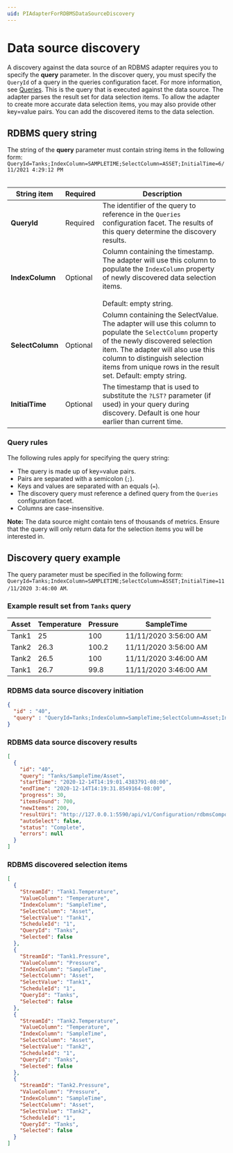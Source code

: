 ```yaml
---
uid: PIAdapterForRDBMSDataSourceDiscovery
---
```


# Data source discovery

A discovery against the data source of an RDBMS adapter requires you to specify the **query** parameter. In the discover query, you must specify the `QueryId` of a query in the queries configuration facet. For more information, see [Queries](xref:PIAdapterForRDBMSQueriesConfiguration). This is the query that is executed against the data source. The adapter parses the result set for data selection items. To allow the adapter to create more accurate data selection items, you may also provide other key=value pairs. You can add the discovered items to the data selection.

## RDBMS query string

The string of the **query** parameter must contain string items in the following form: <br>`QueryId=Tanks;IndexColumn=SAMPLETIME;SelectColumn=ASSET;InitialTime=6/11/2021 4:29:12 PM` <br><br>

| String item      | Required | Description |
|------------------|----------|-------------|
| **QueryId**     | Required | The identifier of the query to reference in the `Queries` configuration facet. The results of this query determine the discovery results. 
| **IndexColumn** | Optional | Column containing the timestamp. The adapter will use this column to populate the `IndexColumn` property of newly discovered data selection items.<br><br> Default: empty string.
| **SelectColumn**    | Optional | Column containing the SelectValue. The adapter will use this column to populate the `SelectColumn` property of the newly discovered selection item. The adapter will also use this column to distinguish selection items from unique rows in the result set. Default: empty string.
| **InitialTime** | Optional | The timestamp that is used to substitute the `?LST?` parameter (if used) in your query during discovery. Default is one hour earlier than current time.

### Query rules

The following rules apply for specifying the query string:

- The query is made up of key=value pairs.
- Pairs are separated with a semicolon (`;`).
- Keys and values are separated with an equals (`=`).
- The discovery query must reference a defined query from the `Queries` configuration facet.
- Columns are case-insensitive.

**Note:** The data source might contain tens of thousands of metrics. Ensure that the query will only return data for the selection items you will be interested in.

## Discovery query example

The query parameter must be specified in the following form:
`QueryId=Tanks;IndexColumn=SAMPLETIME;SelectColumn=ASSET;InitialTime=11/11/2020 3:46:00 AM`.

### Example result set from `Tanks` query

| Asset | Temperature | Pressure | SampleTime |
|-------|-------------|----------|------------|
| Tank1 | 25 | 100 | 11/11/2020 3:56:00 AM |
| Tank2 | 26.3 | 100.2 | 11/11/2020 3:56:00 AM |
| Tank2 | 26.5 | 100 | 11/11/2020 3:46:00 AM |
| Tank1 | 26.7 | 99.8 | 11/11/2020 3:46:00 AM |

### RDBMS data source discovery initiation

```json
{
  "id" : "40",
  "query" : "QueryId=Tanks;IndexColumn=SampleTime;SelectColumn=Asset;InitialTime=11/11/2020 3:46:00 AM"
}
```

### RDBMS data source discovery results

```json
[
  {
    "id": "40",
    "query": "Tanks/SampleTime/Asset",
    "startTime": "2020-12-14T14:19:01.4383791-08:00",
    "endTime": "2020-12-14T14:19:31.8549164-08:00",
    "progress": 30,
    "itemsFound": 700,
    "newItems": 200,
    "resultUri": "http://127.0.0.1:5590/api/v1/Configuration/rdbmsComponentId/Discoveries/40/result",
    "autoSelect": false,
    "status": "Complete",
    "errors": null
  }
]
```

### RDBMS discovered selection items

```json
[
  {
    "StreamId": "Tank1.Temperature",
    "ValueColumn": "Temperature",
    "IndexColumn": "SampleTime",
    "SelectColumn": "Asset",
    "SelectValue": "Tank1",
    "ScheduleId": "1",
    "QueryId": "Tanks",
    "Selected": false
  },
  {
    "StreamId": "Tank1.Pressure",
    "ValueColumn": "Pressure",
    "IndexColumn": "SampleTime",
    "SelectColumn": "Asset",
    "SelectValue": "Tank1",
    "ScheduleId": "1",
    "QueryId": "Tanks",
    "Selected": false
  },
  {
    "StreamId": "Tank2.Temperature",
    "ValueColumn": "Temperature",
    "IndexColumn": "SampleTime",
    "SelectColumn": "Asset",
    "SelectValue": "Tank2",
    "ScheduleId": "1",
    "QueryId": "Tanks",
    "Selected": false
  },
  {
    "StreamId": "Tank2.Pressure",
    "ValueColumn": "Pressure",
    "IndexColumn": "SampleTime",
    "SelectColumn": "Asset",
    "SelectValue": "Tank2",
    "ScheduleId": "1",
    "QueryId": "Tanks",
    "Selected": false
  }
]
```

